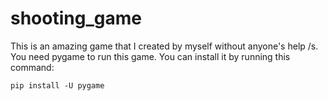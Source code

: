 # shooting_game
This is an amazing game that I created by myself without anyone's help /s.
You need pygame to run this game. You can install it by running this command:

```pip install -U pygame```
